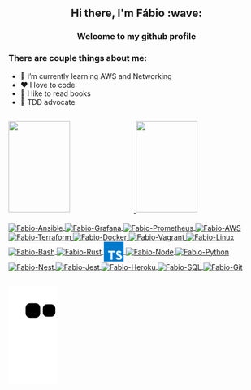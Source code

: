 <h2 align="center"> Hi there, I'm Fábio :wave:  </h2>

<h3 align="center"> Welcome to my github profile </h3>



### There are couple things about me:


- :seedling: I’m currently learning AWS and Networking
- :heart: I love to code
- :book: I like to read books
- 📝 TDD advocate

##


<a href="https://github.com/fabioalmeida08">
  <img height="180em" width='49%' src="https://github-readme-stats.vercel.app/api?username=fabioalmeida08&show_icons=true&theme=dark&include_all_commits=true&count_private=true"/>
  <img height="180em" width='49%' src="https://github-readme-stats.vercel.app/api/top-langs/?username=fabioalmeida08&layout=compact&langs_count=7&theme=dark"/>
  
<div style="display: inline_block"><br>
  <img align="center" alt="Fabio-Ansible" height="45" width="45" src="https://cdn.jsdelivr.net/gh/devicons/devicon/icons/ansible/ansible-original.svg">
  <img align="center" alt="Fabio-Grafana" height="45" width="45" src="https://cdn.jsdelivr.net/gh/devicons/devicon/icons/grafana/grafana-original-wordmark.svg">
  <img align="center" alt="Fabio-Prometheus" height="45" width="45" src="https://cdn.jsdelivr.net/gh/devicons/devicon/icons/prometheus/prometheus-original-wordmark.svg">
  <img align="center" alt="Fabio-AWS" height="45" width="45" src="https://cdn.jsdelivr.net/gh/devicons/devicon/icons/amazonwebservices/amazonwebservices-original.svg">
  <img align="center" alt="Fabio-Terraform" height="40" width="40" src="https://cdn.jsdelivr.net/gh/devicons/devicon/icons/terraform/terraform-original.svg">
  <img align="center" alt="Fabio-Docker" height="40" width="40" src="https://cdn.jsdelivr.net/gh/devicons/devicon/icons/docker/docker-plain-wordmark.svg">
  <img align="center" alt="Fabio-Vagrant" height="40" width="40" src="https://cdn.jsdelivr.net/gh/devicons/devicon/icons/vagrant/vagrant-original.svg">
  <img align="center" alt="Fabio-Linux" height="40" width="40" src="https://cdn.jsdelivr.net/gh/devicons/devicon/icons/linux/linux-original.svg">
  <img align="center" alt="Fabio-Bash" height="40" width="40" src="https://cdn.jsdelivr.net/gh/devicons/devicon/icons/bash/bash-original.svg" >
  <img align="center" alt="Fabio-Rust" height="45" width="45" src="https://cdn.jsdelivr.net/gh/devicons/devicon/icons/rust/rust-plain.svg">
  <img align="center" alt="Fabio-Ts" height="40" width="40" src="https://raw.githubusercontent.com/devicons/devicon/master/icons/typescript/typescript-plain.svg">
  <img align="center" alt="Fabio-Node" height="40" width="40" src="https://cdn.jsdelivr.net/gh/devicons/devicon/icons/nodejs/nodejs-original.svg">
  <img align="center" alt="Fabio-Python" height="40" width="40" src="https://cdn.jsdelivr.net/gh/devicons/devicon/icons/python/python-original.svg">
  <img align="center" alt="Fabio-Nest" height="40" width="40" src="https://cdn.jsdelivr.net/gh/devicons/devicon/icons/nestjs/nestjs-plain.svg">
  <img align="center" alt="Fabio-Jest" height="40" width="40" src="https://cdn.jsdelivr.net/gh/devicons/devicon/icons/jest/jest-plain.svg">
  <img align="center" alt="Fabio-Heroku" height="40" width="40" src="https://cdn.jsdelivr.net/gh/devicons/devicon/icons/heroku/heroku-plain.svg">
  <img align="center" alt="Fabio-SQL" height="40" width="40" src="https://cdn.jsdelivr.net/gh/devicons/devicon/icons/postgresql/postgresql-original.svg">
  <img align="center" alt="Fabio-Git" height="40" width="40" src="https://cdn.jsdelivr.net/gh/devicons/devicon/icons/git/git-original.svg">  
</div>
 
  ##
  
<div> 
 
  ![Snake animation](https://github.com/fabioalmeida08/fabioalmeida08/blob/output/github-contribution-grid-snake.svg)
 
</div>

